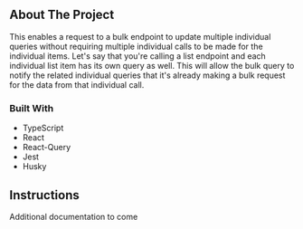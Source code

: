 ## About The Project

This enables a request to a bulk endpoint to update multiple individual queries without requiring multiple individual calls to be made for the individual items. Let's say that you're calling a list endpoint and each individual list item has its own query as well. This will allow the bulk query to notify the related individual queries that it's already making a bulk request for the data from that individual call.

### Built With

-   TypeScript
-   React
-   React-Query
-   Jest
-   Husky

## Instructions

Additional documentation to come

<!--
### Using the bulk query

`useBulkQuery` is the bulk query that controls how it should interact with the individual queries

#### Parameters

* `queryKey: String` — Set this to the query key that you want to use for the bulk query
* `queryFn: Function` — Set this to the fetch function for your query
* `inidividualQueryOptions: {queryKey}`
-->

